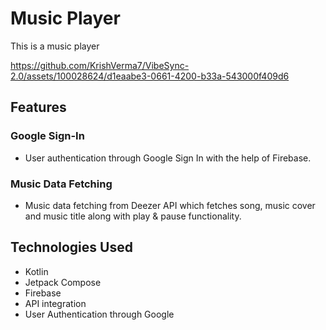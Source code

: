 # Music Player

This is a music player 

https://github.com/KrishVerma7/VibeSync-2.0/assets/100028624/d1eaabe3-0661-4200-b33a-543000f409d6


## Features

### Google Sign-In
- User authentication through Google Sign In with the help of Firebase.

### Music Data Fetching
- Music data fetching from Deezer API which fetches song, music cover and music title along with play & pause functionality.

## Technologies Used

- Kotlin
- Jetpack Compose
- Firebase
- API integration
- User Authentication through Google

